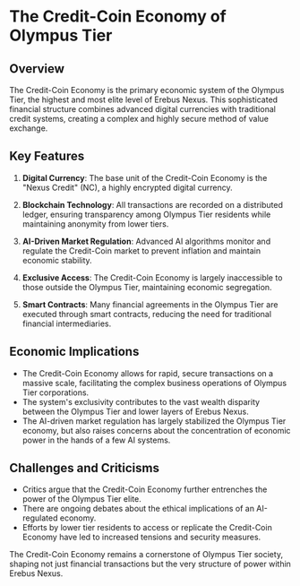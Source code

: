 # The Credit-Coin Economy of Olympus Tier

## Overview

The Credit-Coin Economy is the primary economic system of the Olympus Tier, the highest and most elite level of Erebus Nexus. This sophisticated financial structure combines advanced digital currencies with traditional credit systems, creating a complex and highly secure method of value exchange.

## Key Features

1. **Digital Currency**: The base unit of the Credit-Coin Economy is the "Nexus Credit" (NC), a highly encrypted digital currency.

2. **Blockchain Technology**: All transactions are recorded on a distributed ledger, ensuring transparency among Olympus Tier residents while maintaining anonymity from lower tiers.

3. **AI-Driven Market Regulation**: Advanced AI algorithms monitor and regulate the Credit-Coin market to prevent inflation and maintain economic stability.

4. **Exclusive Access**: The Credit-Coin Economy is largely inaccessible to those outside the Olympus Tier, maintaining economic segregation.

5. **Smart Contracts**: Many financial agreements in the Olympus Tier are executed through smart contracts, reducing the need for traditional financial intermediaries.

## Economic Implications

- The Credit-Coin Economy allows for rapid, secure transactions on a massive scale, facilitating the complex business operations of Olympus Tier corporations.
- The system's exclusivity contributes to the vast wealth disparity between the Olympus Tier and lower layers of Erebus Nexus.
- The AI-driven market regulation has largely stabilized the Olympus Tier economy, but also raises concerns about the concentration of economic power in the hands of a few AI systems.

## Challenges and Criticisms

- Critics argue that the Credit-Coin Economy further entrenches the power of the Olympus Tier elite.
- There are ongoing debates about the ethical implications of an AI-regulated economy.
- Efforts by lower tier residents to access or replicate the Credit-Coin Economy have led to increased tensions and security measures.

The Credit-Coin Economy remains a cornerstone of Olympus Tier society, shaping not just financial transactions but the very structure of power within Erebus Nexus.